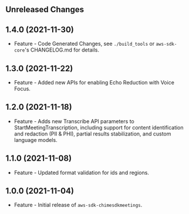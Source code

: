 Unreleased Changes
------------------

1.4.0 (2021-11-30)
------------------

* Feature - Code Generated Changes, see `./build_tools` or `aws-sdk-core`'s CHANGELOG.md for details.

1.3.0 (2021-11-22)
------------------

* Feature - Added new APIs for enabling Echo Reduction with Voice Focus.

1.2.0 (2021-11-18)
------------------

* Feature - Adds new Transcribe API parameters to StartMeetingTranscription, including support for content identification and redaction (PII & PHI), partial results stabilization, and custom language models.

1.1.0 (2021-11-08)
------------------

* Feature - Updated format validation for ids and regions.

1.0.0 (2021-11-04)
------------------

* Feature - Initial release of `aws-sdk-chimesdkmeetings`.

